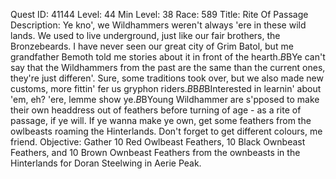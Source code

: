Quest ID: 41144
Level: 44
Min Level: 38
Race: 589
Title: Rite Of Passage
Description: Ye kno', we Wildhammers weren't always 'ere in these wild lands. We used to live underground, just like our fair brothers, the Bronzebeards. I have never seen our great city of Grim Batol, but me grandfather Bemoth told me stories about it in front of the hearth.$B$BYe can't say that the Wildhammers from the past are the same than the current ones, they're just differen'. Sure, some traditions took over, but we also made new customs, more fittin' fer us gryphon riders.$B$B<Doran looks you up and down and hesitates for a bit.>$B$BInterested in learnin' about 'em, eh? 'ere, lemme show ye.$B$BYoung Wildhammer are s'pposed to make their own headdress out of feathers before turning of age - as a rite of passage, if ye will. If ye wanna make ye own, get some feathers from the owlbeasts roaming the Hinterlands. Don't forget to get different colours, me friend.
Objective: Gather 10 Red Owlbeast Feathers, 10 Black Ownbeast Feathers, and 10 Brown Ownbeast Feathers from the ownbeasts in the Hinterlands for Doran Steelwing in Aerie Peak.

